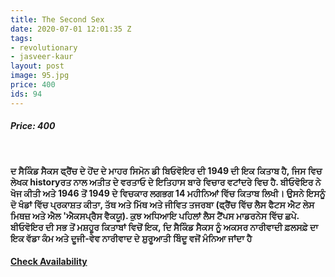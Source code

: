 ```yaml
---
title: The Second Sex
date: 2020-07-01 12:01:35 Z
tags:
- revolutionary
- jasveer-kaur
layout: post
image: 95.jpg
price: 400
ids: 94
---
```


<h5>Price: 400</h5><br>

<strong>ਦ ਸੈਕਿੰਡ ਸੈਕਸ ਫ੍ਰੈਂਚ ਦੇ ਹੋਂਦ ਦੇ ਮਾਹਰ ਸਿਮੋਨ ਡੀ ਬਿਓਵੋਇਰ ਦੀ 1949 ਦੀ ਇਕ ਕਿਤਾਬ ਹੈ, ਜਿਸ ਵਿਚ ਲੇਖਕ historyਰਤ ਨਾਲ ਅਤੀਤ ਦੇ ਵਰਤਾਓ ਦੇ ਇਤਿਹਾਸ ਬਾਰੇ ਵਿਚਾਰ ਵਟਾਂਦਰੇ ਵਿਚ ਹੈ. ਬੀਓਵੋਇਰ ਨੇ ਖੋਜ ਕੀਤੀ ਅਤੇ 1946 ਤੋਂ 1949 ਦੇ ਵਿਚਕਾਰ ਲਗਭਗ 14 ਮਹੀਨਿਆਂ ਵਿੱਚ ਕਿਤਾਬ ਲਿਖੀ।  ਉਸਨੇ ਇਸਨੂੰ ਦੋ ਖੰਡਾਂ ਵਿੱਚ ਪ੍ਰਕਾਸ਼ਤ ਕੀਤਾ, ਤੱਥ ਅਤੇ ਮਿੱਥ ਅਤੇ ਜੀਵਿਤ ਤਜਰਬਾ (ਫ੍ਰੈਂਚ ਵਿੱਚ ਲੈਸ ਫੈਟਸ ਐਟ ਲੇਸ ਮਿਥਜ਼ ਅਤੇ ਐਲ 'ਐਕਸਪ੍ਰੈਸ ਵੈਕਯੂ). ਕੁਝ ਅਧਿਆਇ ਪਹਿਲਾਂ ਲੈਸ ਟੈਂਪਸ ਮਾਡਰਨੇਸ ਵਿੱਚ ਛਪੇ. ਬੀਓਵੋਇਰ ਦੀ ਸਭ ਤੋਂ ਮਸ਼ਹੂਰ ਕਿਤਾਬਾਂ ਵਿਚੋਂ ਇਕ, ਦਿ ਸੈਕਿੰਡ ਸੈਕਸ ਨੂੰ ਅਕਸਰ ਨਾਰੀਵਾਦੀ ਫ਼ਲਸਫ਼ੇ ਦਾ ਇਕ ਵੱਡਾ ਕੰਮ ਅਤੇ ਦੂਜੀ-ਵੇਵ ਨਾਰੀਵਾਦ ਦੇ ਸ਼ੁਰੂਆਤੀ ਬਿੰਦੂ ਵਜੋਂ ਮੰਨਿਆ ਜਾਂਦਾ ਹੈ</strong>
<h4><a class="add-cart cart1" href="{{ site.baseurl }}/books#94"><b>Check Availability</b></a></h4>

<body>
 <script src="{{ site.baseurl }}/js/main.js"></script>
 </body>